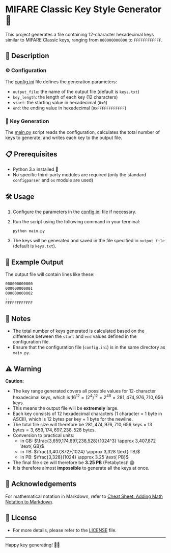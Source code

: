 # MIFARE Classic Key Style Generator 🔑

This project generates a file containing 12-character hexadecimal keys similar to MIFARE Classic keys, ranging from `000000000000` to `FFFFFFFFFFFF`.

## 📖 Description

### ⚙️ Configuration

The [config.ini](config.ini) file defines the generation parameters:

- `output_file`: the name of the output file (default is `keys.txt`)
- `key_length`: the length of each key (12 characters)
- `start`: the starting value in hexadecimal (`0x0`)
- `end`: the ending value in hexadecimal (`0xFFFFFFFFFFFF`)

### 🚀 Key Generation

The [main.py](main.py) script reads the configuration, calculates the total number of keys to generate, and writes each key to the output file.

## 📋 Prerequisites

- Python 3.x installed 🐍
- No specific third-party modules are required (only the standard `configparser` and `os` module are used)

## 🛠️ Usage

1. Configure the parameters in the [config.ini](config.ini) file if necessary.

2. Run the script using the following command in your terminal:

    ```sh
    python main.py
    ```

3. The keys will be generated and saved in the file specified in `output_file` (default is `keys.txt`).

## 📄 Example Output

The output file will contain lines like these:

```txt
000000000000
000000000001
000000000002
...
FFFFFFFFFFFF
```

## 📝 Notes

- The total number of keys generated is calculated based on the difference between the `start` and `end` values defined in the configuration file.
- Ensure that the configuration file (`config.ini`) is in the same directory as `main.py`.

## ⚠️ Warning

**Caution:**

- The key range generated covers all possible values for 12-character hexadecimal keys, which is $16^{12}=(2^4)^{12}=2^{48}=281,474,976,710,656 \text{ keys}$.
- This means the output file will be **extremely** large.
- Each key consists of 12 hexadecimal characters (1 character = 1 byte in ASCII), which is 12 bytes per key + 1 byte for the newline.
- The total file size will therefore be $281,474,976,710,656 \text{ keys} \times 13 \text{ bytes} = 3,659,174,697,238,528 \text{ bytes}$.
- Conversion to practical units:
  - in GB: $\frac{3,659,174,697,238,528}{1024^3} \approx 3,407,872 \text{ GB}$
  - in TB: $\frac{3,407,872}{1024} \approx 3,328 \text{ TB}$
  - in PB: $\frac{3,328}{1024} \approx 3.25 \text{ PB}$
- The final file size will therefore be **3.25 PB** (Petabytes)! 😱
- It is therefore almost **impossible** to generate all the keys at once.

## 🌈 Acknowledgements

For mathematical notation in Markdown, refer to [Cheat Sheet: Adding Math Notation to Markdown](https://www.upyesp.org/posts/makrdown-vscode-math-notation/).

## 📜 License

- For more details, please refer to the [LICENSE](LICENSE) file.

---

Happy key generating! 🎉🔐
